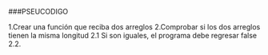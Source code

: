 ###PSEUCODIGO

1.Crear una función que reciba dos arreglos
2.Comprobar si los dos arreglos tienen la misma longitud
  2.1 Si son iguales, el programa debe regresar false
  2.2.
